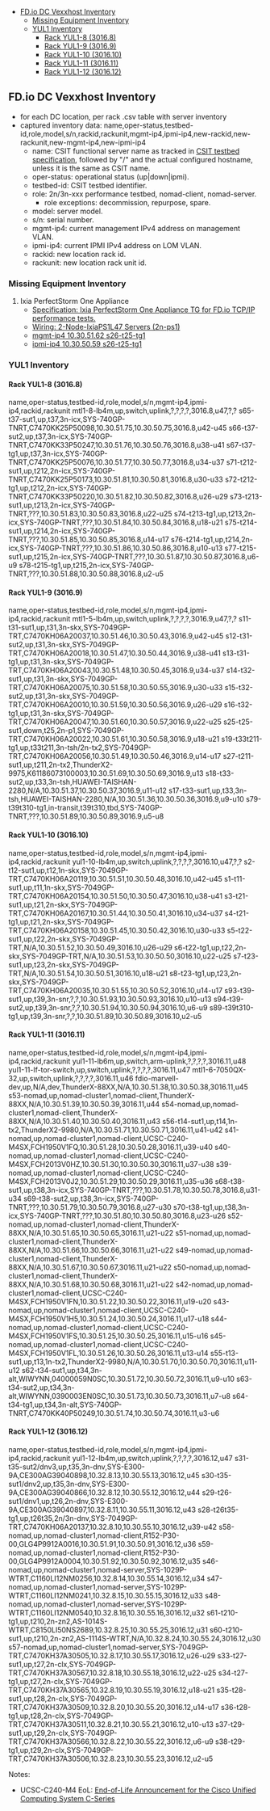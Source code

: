 <!-- MarkdownTOC autolink="true" -->

- [FD.io DC Vexxhost Inventory](#fdio-dc-vexxhost-inventory)
  - [Missing Equipment Inventory](#missing-equipment-inventory)
  - [YUL1 Inventory](#yul1-inventory)
    - [Rack YUL1-8 (3016.8)](#rack-yul1-8-3016.8)
    - [Rack YUL1-9 (3016.9)](#rack-yul1-9-3016.9)
    - [Rack YUL1-10 (3016.10)](#rack-yul1-10-3016.10)
    - [Rack YUL1-11 (3016.11)](#rack-yul1-11-3016.11)
    - [Rack YUL1-12 (3016.12)](#rack-yul1-12-3016.12)

<!-- /MarkdownTOC -->

## FD.io DC Vexxhost Inventory

- for each DC location, per rack .csv table with server inventory
- captured inventory data: name,oper-status,testbed-id,role,model,s/n,rackid,rackunit,mgmt-ip4,ipmi-ip4,new-rackid,new-rackunit,new-mgmt-ip4,new-ipmi-ip4
  - name: CSIT functional server name as tracked in [CSIT testbed specification](https://git.fd.io/csit/tree/docs/lab/testbed_specifications.md), followed by "/" and the actual configured hostname, unless it is the same as CSIT name.
  - oper-status: operational status (up|down|ipmi).
  - testbed-id: CSIT testbed identifier.
  - role: 2n/3n-xxx performance testbed, nomad-client, nomad-server.
    - role exceptions: decommission, repurpose, spare.
  - model: server model.
  - s/n: serial number.
  - mgmt-ip4: current management IPv4 address on management VLAN.
  - ipmi-ip4: current IPMI IPv4 address on LOM VLAN.
  - rackid: new location rack id.
  - rackunit: new location rack unit id.

### Missing Equipment Inventory

1. Ixia PerfectStorm One Appliance
   - [Specification: Ixia PerfectStorm One Appliance TG for FD.io TCP/IP performance tests.](https://git.fd.io/csit/tree/docs/lab/testbed_specifications.md#n554)
   - [Wiring: 2-Node-IxiaPS1L47 Servers (2n-ps1)](https://git.fd.io/csit/tree/docs/lab/testbed_specifications.md#n1017)
   - [mgmt-ip4 10.30.51.62 s26-t25-tg1](https://git.fd.io/csit/tree/docs/lab/testbed_specifications.md#n374)
   - [ipmi-ip4 10.30.50.59 s26-t25-tg1](https://git.fd.io/csit/tree/docs/lab/testbed_specifications.md#n281)

### YUL1 Inventory

#### Rack YUL1-8 (3016.8)
name,oper-status,testbed-id,role,model,s/n,mgmt-ip4,ipmi-ip4,rackid,rackunit
mtl1-8-lb4m,up,switch,uplink,?,?,?,?,3016.8,u47,?,?
s65-t37-sut1,up,t37,3n-icx,SYS-740GP-TNRT,C7470KK25P50098,10.30.51.75,10.30.50.75,3016.8,u42-u45
s66-t37-sut2,up,t37,3n-icx,SYS-740GP-TNRT,C7470KK33P50247,10.30.51.76,10.30.50.76,3016.8,u38-u41
s67-t37-tg1,up,t37,3n-icx,SYS-740GP-TNRT,C7470KK25P50076,10.30.51.77,10.30.50.77,3016.8,u34-u37
s71-t212-sut1,up,t212,2n-icx,SYS-740GP-TNRT,C7470KK25P50173,10.30.51.81,10.30.50.81,3016.8,u30-u33
s72-t212-tg1,up,t212,2n-icx,SYS-740GP-TNRT,C7470KK33P50220,10.30.51.82,10.30.50.82,3016.8,u26-u29
s73-t213-sut1,up,t213,2n-icx,SYS-740GP-TNRT,???,10.30.51.83,10.30.50.83,3016.8,u22-u25
s74-t213-tg1,up,t213,2n-icx,SYS-740GP-TNRT,???,10.30.51.84,10.30.50.84,3016.8,u18-u21
s75-t214-sut1,up,t214,2n-icx,SYS-740GP-TNRT,???,10.30.51.85,10.30.50.85,3016.8,u14-u17
s76-t214-tg1,up,t214,2n-icx,SYS-740GP-TNRT,???,10.30.51.86,10.30.50.86,3016.8,u10-u13
s77-t215-sut1,up,t215,2n-icx,SYS-740GP-TNRT,???,10.30.51.87,10.30.50.87,3016.8,u6-u9
s78-t215-tg1,up,t215,2n-icx,SYS-740GP-TNRT,???,10.30.51.88,10.30.50.88,3016.8,u2-u5

#### Rack YUL1-9 (3016.9)
name,oper-status,testbed-id,role,model,s/n,mgmt-ip4,ipmi-ip4,rackid,rackunit
mtl1-5-lb4m,up,switch,uplink,?,?,?,?,3016.9,u47,?,?
s11-t31-sut1,up,t31,3n-skx,SYS-7049GP-TRT,C7470KH06A20037,10.30.51.46,10.30.50.43,3016.9,u42-u45
s12-t31-sut2,up,t31,3n-skx,SYS-7049GP-TRT,C7470KH06A20018,10.30.51.47,10.30.50.44,3016.9,u38-u41
s13-t31-tg1,up,t31,3n-skx,SYS-7049GP-TRT,C7470KH06A20043,10.30.51.48,10.30.50.45,3016.9,u34-u37
s14-t32-sut1,up,t31,3n-skx,SYS-7049GP-TRT,C7470KH06A20075,10.30.51.58,10.30.50.55,3016.9,u30-u33
s15-t32-sut2,up,t31,3n-skx,SYS-7049GP-TRT,C7470KH06A20010,10.30.51.59,10.30.50.56,3016.9,u26-u29
s16-t32-tg1,up,t31,3n-skx,SYS-7049GP-TRT,C7470KH06A20047,10.30.51.60,10.30.50.57,3016.9,u22-u25
s25-t25-sut1,down,t25,2n-p1,SYS-7049GP-TRT,C7470KH06A20022,10.30.51.61,10.30.50.58,3016.9,u18-u21
s19-t33t211-tg1,up,t33t211,3n-tsh/2n-tx2,SYS-7049GP-TRT,C7470KH06A20056,10.30.51.49,10.30.50.46,3016.9,u14-u17
s27-t211-sut1,up,t211,2n-tx2,ThunderX2-9975,K61186073100003,10.30.51.69,10.30.50.69,3016.9,u13
s18-t33-sut2,up,t33,3n-tsh,HUAWEI-TAISHAN-2280,N/A,10.30.51.37,10.30.50.37,3016.9,u11-u12
s17-t33-sut1,up,t33,3n-tsh,HUAWEI-TAISHAN-2280,N/A,10.30.51.36,10.30.50.36,3016.9,u9-u10
s79-t39t310-tg1,in-transit,t39t310,tbd,SYS-740GP-TNRT,???,10.30.51.89,10.30.50.89,3016.9,u5-u8

#### Rack YUL1-10 (3016.10)

name,oper-status,testbed-id,role,model,s/n,mgmt-ip4,ipmi-ip4,rackid,rackunit
yul1-10-lb4m,up,switch,uplink,?,?,?,?,3016.10,u47,?,?
s2-t12-sut1,up,t12,1n-skx,SYS-7049GP-TRT,C7470KH06A20119,10.30.51.51,10.30.50.48,3016.10,u42-u45
s1-t11-sut1,up,t11,1n-skx,SYS-7049GP-TRT,C7470KH06A20154,10.30.51.50,10.30.50.47,3016.10,u38-u41
s3-t21-sut1,up,t21,2n-skx,SYS-7049GP-TRT,C7470KH06A20167,10.30.51.44,10.30.50.41,3016.10,u34-u37
s4-t21-tg1,up,t21,2n-skx,SYS-7049GP-TRT,C7470KH06A20158,10.30.51.45,10.30.50.42,3016.10,u30-u33
s5-t22-sut1,up,t22,2n-skx,SYS-7049GP-TRT,N/A,10.30.51.52,10.30.50.49,3016.10,u26-u29
s6-t22-tg1,up,t22,2n-skx,SYS-7049GP-TRT,N/A,10.30.51.53,10.30.50.50,3016.10,u22-u25
s7-t23-sut1,up,t23,2n-skx,SYS-7049GP-TRT,N/A,10.30.51.54,10.30.50.51,3016.10,u18-u21
s8-t23-tg1,up,t23,2n-skx,SYS-7049GP-TRT,C7470KH06A20035,10.30.51.55,10.30.50.52,3016.10,u14-u17
s93-t39-sut1,up,t39,3n-snr,?,?,10.30.51.93,10.30.50.93,3016.10,u10-u13
s94-t39-sut2,up,t39,3n-snr,?,?,10.30.51.94,10.30.50.94,3016.10,u6-u9
s89-t39t310-tg1,up,t39,3n-snr,?,?,10.30.51.89,10.30.50.89,3016.10,u2-u5

#### Rack YUL1-11 (3016.11)

name,oper-status,testbed-id,role,model,s/n,mgmt-ip4,ipmi-ip4,rackid,rackunit
yul1-11-lb6m,up,switch,arm-uplink,?,?,?,?,3016.11,u48
yul1-11-lf-tor-switch,up,switch,uplink,?,?,?,?,3016.11,u47
mtl1-6-7050QX-32,up,switch,uplink,?,?,?,?,3016.11,u46
fdio-marvell-dev,up,N/A,dev,ThunderX-88XX,N/A,10.30.51.38,10.30.50.38,3016.11,u45
s53-nomad,up,nomad-cluster1,nomad-client,ThunderX-88XX,N/A,10.30.51.39,10.30.50.39,3016.11,u44
s54-nomad,up,nomad-cluster1,nomad-client,ThunderX-88XX,N/A,10.30.51.40,10.30.50.40,3016.11,u43
s56-t14-sut1,up,t14,1n-tx2,ThunderX2-9980,N/A,10.30.51.71,10.30.50.71,3016.11,u41-u42
s41-nomad,up,nomad-cluster1,nomad-client,UCSC-C240-M4SX,FCH1950V1FQ,10.30.51.28,10.30.50.28,3016.11,u39-u40
s40-nomad,up,nomad-cluster1,nomad-client,UCSC-C240-M4SX,FCH2013V0HZ,10.30.51.30,10.30.50.30,3016.11,u37-u38
s39-nomad,up,nomad-cluster1,nomad-client,UCSC-C240-M4SX,FCH2013V0J2,10.30.51.29,10.30.50.29,3016.11,u35-u36
s68-t38-sut1,up,t38,3n-icx,SYS-740GP-TNRT,???,10.30.51.78,10.30.50.78,3016.8,u31-u34
s69-t38-sut2,up,t38,3n-icx,SYS-740GP-TNRT,???,10.30.51.79,10.30.50.79,3016.8,u27-u30
s70-t38-tg1,up,t38,3n-icx,SYS-740GP-TNRT,???,10.30.51.80,10.30.50.80,3016.8,u23-u26
s52-nomad,up,nomad-cluster1,nomad-client,ThunderX-88XX,N/A,10.30.51.65,10.30.50.65,3016.11,u21-u22
s51-nomad,up,nomad-cluster1,nomad-client,ThunderX-88XX,N/A,10.30.51.66,10.30.50.66,3016.11,u21-u22
s49-nomad,up,nomad-cluster1,nomad-client,ThunderX-88XX,N/A,10.30.51.67,10.30.50.67,3016.11,u21-u22
s50-nomad,up,nomad-cluster1,nomad-client,ThunderX-88XX,N/A,10.30.51.68,10.30.50.68,3016.11,u21-u22
s42-nomad,up,nomad-cluster1,nomad-client,UCSC-C240-M4SX,FCH1950V1FN,10.30.51.22,10.30.50.22,3016.11,u19-u20
s43-nomad,up,nomad-cluster1,nomad-client,UCSC-C240-M4SX,FCH1950V1H5,10.30.51.24,10.30.50.24,3016.11,u17-u18
s44-nomad,up,nomad-cluster1,nomad-client,UCSC-C240-M4SX,FCH1950V1FS,10.30.51.25,10.30.50.25,3016.11,u15-u16
s45-nomad,up,nomad-cluster1,nomad-client,UCSC-C240-M4SX,FCH1950V1FL,10.30.51.26,10.30.50.26,3016.11,u13-u14
s55-t13-sut1,up,t13,1n-tx2,ThunderX2-9980,N/A,10.30.51.70,10.30.50.70,3016.11,u11-u12
s62-t34-sut1,up,t34,3n-alt,WIWYNN,04000059N0SC,10.30.51.72,10.30.50.72,3016.11,u9-u10
s63-t34-sut2,up,t34,3n-alt,WIWYNN,0390003EN0SC,10.30.51.73,10.30.50.73,3016.11,u7-u8
s64-t34-tg1,up,t34,3n-alt,SYS-740GP-TNRT,C7470KK40P50249,10.30.51.74,10.30.50.74,3016.11,u3-u6

#### Rack YUL1-12 (3016.12)

name,oper-status,testbed-id,role,model,s/n,mgmt-ip4,ipmi-ip4,rackid,rackunit
yul1-12-lb4m,up,switch,uplink,?,?,?,?,3016.12,u47
s31-t35-sut2/dnv3,up,t35,3n-dnv,SYS-E300-9A,CE300AG39040898,10.32.8.13,10.30.55.13,3016.12,u45
s30-t35-sut1/dnv2,up,t35,3n-dnv,SYS-E300-9A,CE300AG39040866,10.32.8.12,10.30.55.12,3016.12,u44
s29-t26-sut1/dnv1,up,t26,2n-dnv,SYS-E300-9A,CE300AG39040897,10.32.8.11,10.30.55.11,3016.12,u43
s28-t26t35-tg1,up,t26t35,2n/3n-dnv,SYS-7049GP-TRT,C7470KH06A20137,10.32.8.10,10.30.55.10,3016.12,u39-u42
s58-nomad,up,nomad-cluster1,nomad-client,R152-P30-00,GLG4P9912A0016,10.30.51.91,10.30.50.91,3016.12,u36
s59-nomad,up,nomad-cluster1,nomad-client,R152-P30-00,GLG4P9912A0004,10.30.51.92,10.30.50.92,3016.12,u35
s46-nomad,up,nomad-cluster1,nomad-server,SYS-1029P-WTRT,C1160LI12NM0256,10.32.8.14,10.30.55.14,3016.12,u34
s47-nomad,up,nomad-cluster1,nomad-server,SYS-1029P-WTRT,C1160LI12NM0241,10.32.8.15,10.30.55.15,3016.12,u33
s48-nomad,up,nomad-cluster1,nomad-server,SYS-1029P-WTRT,C1160LI12NM0540,10.32.8.16,10.30.55.16,3016.12,u32
s61-t210-tg1,up,t210,2n-zn2,AS-1014S-WTRT,C8150LI50NS2689,10.32.8.25,10.30.55.25,3016.12,u31
s60-t210-sut1,up,t210,2n-zn2,AS-1114S-WTRT,N/A,10.32.8.24,10.30.55.24,3016.12,u30
s57-nomad,up,nomad-cluster1,nomad-server,SYS-7049GP-TRT,C7470KH37A30505,10.32.8.17,10.30.55.17,3016.12,u26-u29
s33-t27-sut1,up,t27,2n-clx,SYS-7049GP-TRT,C7470KH37A30567,10.32.8.18,10.30.55.18,3016.12,u22-u25
s34-t27-tg1,up,t27,2n-clx,SYS-7049GP-TRT,C7470KH37A30565,10.32.8.19,10.30.55.19,3016.12,u18-u21
s35-t28-sut1,up,t28,2n-clx,SYS-7049GP-TRT,C7470KH37A30509,10.32.8.20,10.30.55.20,3016.12,u14-u17
s36-t28-tg1,up,t28,2n-clx,SYS-7049GP-TRT,C7470KH37A30511,10.32.8.21,10.30.55.21,3016.12,u10-u13
s37-t29-sut1,up,t29,2n-clx,SYS-7049GP-TRT,C7470KH37A30566,10.32.8.22,10.30.55.22,3016.12,u6-u9
s38-t29-tg1,up,t29,2n-clx,SYS-7049GP-TRT,C7470KH37A30506,10.32.8.23,10.30.55.23,3016.12,u2-u5

Notes:

- UCSC-C240-M4 EoL:
  [End-of-Life Announcement for the Cisco Unified Computing System C-Series](https://www.cisco.com/c/en/us/products/collateral/servers-unified-computing/ucs-c-series-rack-servers/eos-eol-notice-c51-741235.html)
